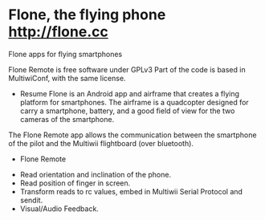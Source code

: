Flone, the flying phone
http://flone.cc
=====
Flone apps for flying smartphones

Flone Remote is free software under GPLv3
Part of the code is based in MultiwiConf, with the same license.


+ Resume
Flone is an Android app and airframe that creates a flying platform for smartphones.
The airframe is a quadcopter designed for carry a smartphone, battery, and a good field of view for the two cameras of the smartphone.

The Flone Remote app allows the communication between the smartphone of the pilot and the Multiwii flightboard (over bluetooth).  

+ Flone Remote
* Read orientation and inclination of the phone.
* Read position of finger in screen.
* Transform reads to rc values, embed in Multiwii Serial Protocol and sendit.
* Visual/Audio Feedback.

